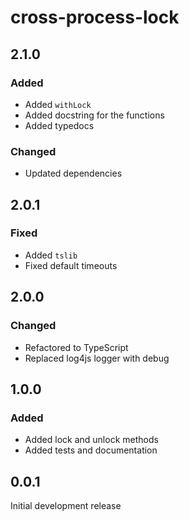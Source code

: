 # cross-process-lock

## 2.1.0

### Added

* Added `withLock`
* Added docstring for the functions
* Added typedocs

### Changed

* Updated dependencies

## 2.0.1

### Fixed

* Added `tslib`
* Fixed default timeouts

## 2.0.0

### Changed

* Refactored to TypeScript
* Replaced log4js logger with debug

## 1.0.0

### Added

* Added lock and unlock methods
* Added tests and documentation

## 0.0.1

Initial development release